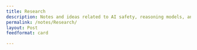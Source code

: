 ```yaml
---
title: Research
description: Notes and ideas related to AI safety, reasoning models, and more
permalink: /notes/Research/
layout: Post
feedformat: card

---
```


